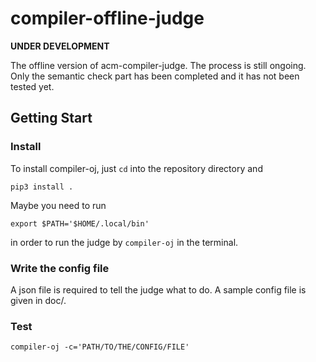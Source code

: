 # compiler-offline-judge

**UNDER DEVELOPMENT**

The offline version of acm-compiler-judge. The process is still ongoing.
Only the semantic check part has been completed and it has not been tested
yet.

## Getting Start

### Install

To install compiler-oj, just `cd` into the repository directory and 

`pip3 install .`

Maybe you need to run 

`export $PATH='$HOME/.local/bin'`

in order to run the judge by `compiler-oj` in the terminal.

### Write the config file

A json file is required to tell the judge what to do. A sample config
file is given in doc/.

### Test

`compiler-oj -c='PATH/TO/THE/CONFIG/FILE'`
